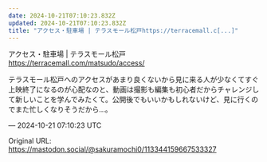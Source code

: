 ```yaml
---
date: 2024-10-21T07:10:23.832Z
updated: 2024-10-21T07:10:23.832Z
title: "アクセス・駐車場 | テラスモール松戸https://terracemall.c[...]"
---
```


<p>アクセス・駐車場 | テラスモール松戸<br /><a href="https://terracemall.com/matsudo/access/" target="_blank" rel="nofollow noopener" translate="no"><span class="invisible">https://</span><span class="">terracemall.com/matsudo/access/</span><span class="invisible"></span></a></p><p>テラスモール松戸へのアクセスがあまり良くないから見に来る人が少なくてすぐ上映終了になるのが心配なのと、動画は撮影も編集も初心者だからチャレンジして新しいことを学んでみたくて。公開後でもいいかもしれないけど、見に行くのでまた忙しくなりそうだから…。</p>

&mdash; 2024-10-21 07:10:23 UTC

Original URL: https://mastodon.social/@sakuramochi0/113344159667533327

